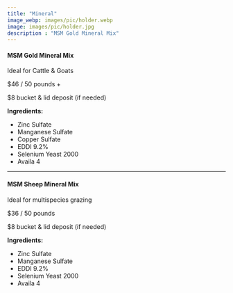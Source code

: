 ```yaml
---
title: "Mineral"
image_webp: images/pic/holder.webp
image: images/pic/holder.jpg
description : "MSM Gold Mineral Mix"
---
```


#### MSM Gold Mineral Mix
Ideal for Cattle & Goats

$46 / 50 pounds +

$8 bucket & lid deposit (if needed)

**Ingredients:**
- Zinc Sulfate
- Manganese Sulfate
- Copper Sulfate
- EDDI 9.2%
- Selenium Yeast 2000
- Availa 4

---

#### MSM Sheep Mineral Mix
Ideal for multispecies grazing

$36 / 50 pounds

$8 bucket & lid deposit (if needed)

**Ingredients:**
- Zinc Sulfate
- Manganese Sulfate
- EDDI 9.2%
- Selenium Yeast 2000
- Availa 4